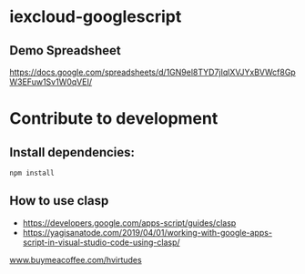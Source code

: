 # iexcloud-googlescript

## Demo Spreadsheet

https://docs.google.com/spreadsheets/d/1GN9el8TYD7jIqlXVJYxBVWcf8GpW3EFuw1Sv1W0qVEI/

# Contribute to development

## Install dependencies:

```
npm install
```

## How to use clasp

* https://developers.google.com/apps-script/guides/clasp
* https://yagisanatode.com/2019/04/01/working-with-google-apps-script-in-visual-studio-code-using-clasp/

www.buymeacoffee.com/hvirtudes
